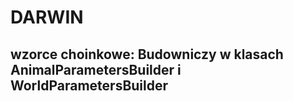 # DARWIN

## wzorce choinkowe: Budowniczy w klasach AnimalParametersBuilder i WorldParametersBuilder
